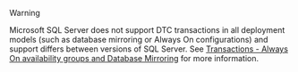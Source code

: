 > [!WARNING]
> Microsoft SQL Server does not support DTC transactions in all deployment models (such as database mirroring or Always On configurations) and support differs between versions of SQL Server. See [Transactions - Always On availability groups and Database Mirroring](https://docs.microsoft.com/en-us/sql/database-engine/availability-groups/windows/transactions-always-on-availability-and-database-mirroring) for more information.